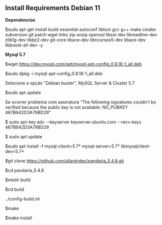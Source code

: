 ## Install Requirements Debian 11 ##
**Dependencias**

$sudo apt-get install build-essential autoconf libtool gcc g++ make cmake subversion git patch wget links zip unzip openssl libssl-dev libreadline-dev zlib1g-dev libbz2-dev git-core libace-dev libncurses5-dev libace-dev libboost-all-dev -y

**Mysql 5.7**

$wget https://dev.mysql.com/get/mysql-apt-config_0.8.18-1_all.deb

$sudo dpkg -i mysql-apt-config_0.8.18-1_all.deb

Selecione a opção "Debian buster", MySQL Server & Cluster 5.7
 
$sudo apt update

Se ocorrer problema com assinatura "The following signatures couldn't be verified because the public key is not available: NO_PUBKEY 467B942D3A79BD29" 

$ sudo apt-key adv --keyserver keyserver.ubuntu.com --recv-keys 467B942D3A79BD29

$ sudo apt update

$sudo apt install -f mysql-client=5.7* mysql-server=5.7* libmysqlclient-dev=5.7*

$git clone https://github.com/allankrdec/pandaria_5.4.8.git

$cd pandaria_5.4.8

$mkdir build

$cd build

../config-build.sh

$make

$make install

